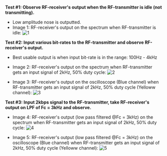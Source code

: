 **Test #1: Observe RF-receiver's output when the RF-transmitter is idle (not transmitting).**
  * Low amplitude nose is outputted.
  * Image 1: RF-receiver's output on the spectrum when RF-transmitter is idle:
    ![1](https://github.com/AliEmad2002/COTS_OS/assets/99054912/8911cb13-ad09-4251-ac4d-7ab22f279f02)


**Test #2: Input various bit-rates to the RF-transmitter and observe RF-receiver's output.**
  * Best usable output is when input bit-rate is in the range: 100Hz - 4kHz
  * Image 2: RF-receiver's output on the spectrum when RF-transmitter gets an input signal of 2kHz, 50% duty cycle:
    ![2](https://github.com/AliEmad2002/COTS_OS/assets/99054912/5ae76c60-6994-4433-94de-6c02f42a7071)

  * Image 3: RF-receiver's output on the oscilloscope (Blue channel) when RF-transmitter gets an input signal of 2kHz, 50% duty cycle (Yelloww channel):
    ![3](https://github.com/AliEmad2002/COTS_OS/assets/99054912/829296bf-f143-450e-a392-702c3a531843)

**Test #3: Input 2kbps signal to the RF-transmitter, take RF-receiver's output on LPF of Fc = 3kHz and observe.**
  * Image 4: RF-receiver's output (low pass filtered @Fc = 3kHz) on the spectrum when RF-transmitter gets an input signal of 2kHz, 50% duty cycle:
    ![4](https://github.com/AliEmad2002/COTS_OS/assets/99054912/ebf444ac-9582-431d-bea4-3025b5b9dc04)

  * Image 5: RF-receiver's output (low pass filtered @Fc = 3kHz) on the oscilloscope (Blue channel) when RF-transmitter gets an input signal of 2kHz, 50% duty cycle (Yelloww channel):
    ![5](https://github.com/AliEmad2002/COTS_OS/assets/99054912/3b4731c0-e52e-4811-a8aa-381689abe562)
